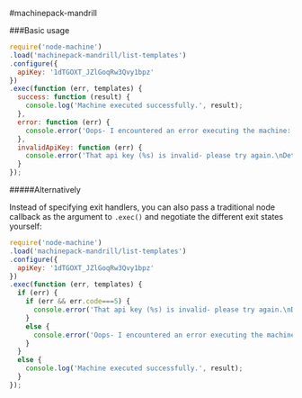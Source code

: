 
#machinepack-mandrill

###Basic usage

```js
require('node-machine')
.load('machinepack-mandrill/list-templates')
.configure({
  apiKey: '1dTGOXT_JZlGoqRw3Qvy1bpz'
})
.exec(function (err, templates) {
  success: function (result) {
    console.log('Machine executed successfully.', result);
  },
  error: function (err) {
    console.error('Oops- I encountered an error executing the machine:',err);
  },
  invalidApiKey: function (err) {
    console.error('That api key (%s) is invalid- please try again.\nDetails:\n',err);
  }
});
```


#####Alternatively

Instead of specifying exit handlers, you can also pass a traditional node callback as the argument to `.exec()` and negotiate the different exit states yourself:

```js
require('node-machine')
.load('machinepack-mandrill/list-templates')
.configure({
  apiKey: '1dTGOXT_JZlGoqRw3Qvy1bpz'
})
.exec(function (err, templates) {
  if (err) {
    if (err && err.code===5) {
      console.error('That api key (%s) is invalid- please try again.\nDetails:\n',err);
    }
    else {
      console.error('Oops- I encountered an error executing the machine:',err);
    }
  }
  else {
    console.log('Machine executed successfully.', result);
  }
});
```
